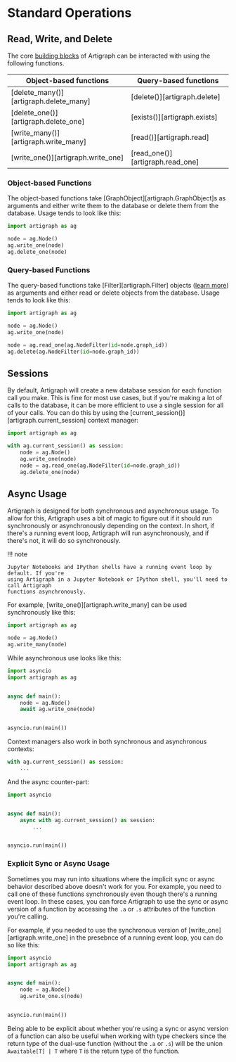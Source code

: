 # Standard Operations

## Read, Write, and Delete

The core [building blocks](./building-blocks.md) of Artigraph can be interacted with
using the following functions.

| Object-based functions                 | Query-based functions            |
| -------------------------------------- | -------------------------------- |
| [delete_many()][artigraph.delete_many] | [delete()][artigraph.delete]     |
| [delete_one()][artigraph.delete_one]   | [exists()][artigraph.exists]     |
| [write_many()][artigraph.write_many]   | [read()][artigraph.read]         |
| [write_one()][artigraph.write_one]     | [read_one()][artigraph.read_one] |

### Object-based Functions

The object-based functions take [GraphObject][artigraph.GraphObject]s as arguments and
either write them to the database or delete them from the database. Usage tends to look
like this:

```python
import artigraph as ag

node = ag.Node()
ag.write_one(node)
ag.delete_one(node)
```

### Query-based Functions

The query-based functions take [Filter][artigraph.Filter] objects
([learn more](./filtering.md)) as arguments and either read or delete objects from the
database. Usage tends to look like this:

```python
import artigraph as ag

node = ag.Node()
ag.write_one(node)

node = ag.read_one(ag.NodeFilter(id=node.graph_id))
ag.delete(ag.NodeFilter(id=node.graph_id))
```

## Sessions

By default, Artigraph will create a new database session for each function call you
make. This is fine for most use cases, but if you're making a lot of calls to the
database, it can be more efficient to use a single session for all of your calls. You
can do this by using the [current_session()][artigraph.current_session] context manager:

```python
import artigraph as ag

with ag.current_session() as session:
    node = ag.Node()
    ag.write_one(node)
    node = ag.read_one(ag.NodeFilter(id=node.graph_id))
    ag.delete_one(node)
```

## Async Usage

Artigraph is designed for both synchronous and asynchronous usage. To allow for this,
Artigraph uses a bit of magic to figure out if it should run synchronously or
asynchronously depending on the context. In short, if there's a running event loop,
Artigraph will run asynchronously, and if there's not, it will do so synchronously.

!!! note

    Jupyter Notebooks and IPython shells have a running event loop by default. If you're
    using Artigraph in a Jupyter Notebook or IPython shell, you'll need to call Artigraph
    functions asynchronously.

For example, [write_one()][artigraph.write_many] can be used synchronously like this:

```python
import artigraph as ag

node = ag.Node()
ag.write_many(node)
```

While asynchronous use looks like this:

```python
import asyncio
import artigraph as ag


async def main():
    node = ag.Node()
    await ag.write_one(node)


asyncio.run(main())
```

Context managers also work in both synchronous and asynchronous contexts:

```python
with ag.current_session() as session:
    ...
```

And the async counter-part:

```python
import asyncio


async def main():
    async with ag.current_session() as session:
        ...


asyncio.run(main())
```

### Explicit Sync or Async Usage

Sometimes you may run into situations where the implicit sync or async behavior
described above doesn't work for you. For example, you need to call one of these
functions synchronously even though there's a running event loop. In these cases, you
can force Artigraph to use the sync or async version of a function by accessing the `.a`
or `.s` attributes of the function you're calling.

For example, if you needed to use the synchronous version of
[write_one][artigraph.write_one] in the presebnce of a running event loop, you can do so
like this:

```python
import asyncio
import artigraph as ag


async def main():
    node = ag.Node()
    ag.write_one.s(node)


asyncio.run(main())
```

Being able to be explicit about whether you're using a sync or async version of a
function can also be useful when working with type checkers since the return type of the
dual-use function (without the `.a` or `.s`) will be the union `Awaitable[T] | T` where
`T` is the return type of the function.
